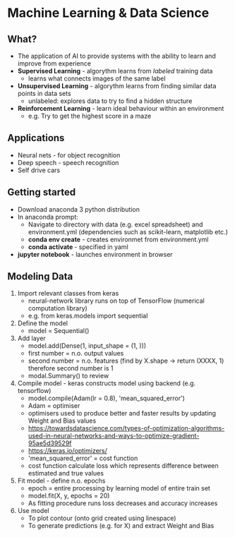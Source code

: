 # Machine Learning & Data Science
## What?
* The application of AI to provide systems with the ability to learn and improve from experience
* **Supervised Learning** - algorythm learns from *labeled* training data
    * learns what connects images of the same label
* **Unsupervised Learning** - algorythm learns from finding similar data points in data sets
    * unlabeled: explores data to try to find a hidden structure
* **Reinforcement Learning** - learn ideal behaviour within an environment
    * e.g. Try to get the highest score in a maze
## Applications
* Neural nets - for object recognition
* Deep speech - speech recognition
* Self drive cars
## Getting started
* Download anaconda 3 python distribution
* In anaconda prompt:
    * Navigate to directory with data (e.g. excel spreadsheet) and environment.yml (dependencies such as scikit-learn, matplotlib etc.)
    * **conda env create** - creates environmet from environment.yml
    * **conda activate <env-name>** - specified in yaml
* **jupyter notebook** - launches environment in browser
## Modeling Data
1. Import relevant classes from keras
    * neural-network library runs on top of TensorFlow (numerical computation library)
    * e.g. from keras.models import sequential
2. Define the model
    * model = Sequential()
3. Add layer
    * model.add(Dense(1, input_shape = (1, )))
    * first number = n.o. output values
    * second number = n.o. features (find by X.shape -> return (XXXX, 1) therefore second number is 1
    * modal.Summary() to review
4. Compile model - keras constructs model using backend (e.g. tensorflow)
    * model.compile(Adam(lr = 0.8), 'mean_squared_error')
    * Adam = optimiser 
    * optimisers used to produce better and faster results by updating Weight and Bias values
    * https://towardsdatascience.com/types-of-optimization-algorithms-used-in-neural-networks-and-ways-to-optimize-gradient-95ae5d39529f
    * https://keras.io/optimizers/
    * 'mean_squared_error' = cost function
    * cost function calculate loss which represents difference between estimated and true values
5. Fit model - define n.o. epochs
    * epoch = entire processing by learning model of entire train set
    * model.fit(X, y, epochs = 20)
    * As fitting procedure runs loss decreases and accuracy increases
6. Use model
    * To plot contour (onto grid created using linespace)
    * To generate predictions (e.g. for X) and extract Weight and Bias
